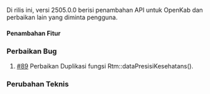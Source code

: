 Di rilis ini, versi 2505.0.0 berisi penambahan API untuk OpenKab dan perbaikan lain yang diminta pengguna.

#### Penambahan Fitur


### Perbaikan Bug

1. [#89](https://github.com/OpenSID/API-Database-Gabungan/issues/89) Perbaikan Duplikasi fungsi Rtm::dataPresisiKesehatans().

### Perubahan Teknis

